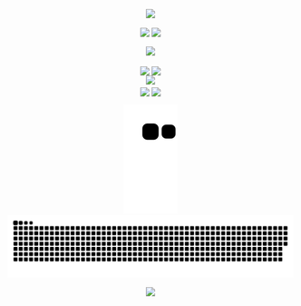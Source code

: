 <!-- https://github.com/kyechan99/capsule-render -->
<p align="center">
<img src="https://capsule-render.vercel.app/api?type=waving&color=timeGradient&height=300&&section=header&text=HI%20THERE&fontSize=90&fontAlign=50&fontAlignY=30&desc=I%20am%20dklsgui!&descAlign=50&descSize=30&descAlignY=60&animation=twinkling" />
</p>
<p align="center">
<a href="https://github.com/dklsgui"><img src="https://img.shields.io/badge/GitHub-dklsgui-blue?logo=github" /></a>
<img src="https://komarev.com/ghpvc/?username=dklsgui&abbreviated=true&color=yellow" />
</p>
<!-- https://github.com/DenverCoder1/readme-typing-svg -->
<p align="center">
<img src="https://readme-typing-svg.demolab.com?font=Orbitron&size=25&pause=1000&center=true&vCenter=true&random=false&width=600&lines=Welcome+to+my+GitHub+profile+page!;I+am+super+obsessed+with+programming!" />
</p>

<p align="center">
<!-- https://github.com/anuraghazra/github-readme-stats -->
<img align="center" width="400" src="https://github-readme-stats.vercel.app/api?username=dklsgui&theme=transparent&show_icons=true&hide_border=true&show=reviews&hide_title=true&hide=contribs" />
<!-- https://github.com/DenverCoder1/github-readme-streak-stats -->
<img align="center" width="400" src="https://streak-stats.demolab.com?user=dklsgui&theme=transparent&date_format=%5BY.%5Dn.j&hide_border=true" />
<br/>
<!-- https://github.com/Ashutosh00710/github-readme-activity-graph -->
<img width="800" src="https://github-readme-activity-graph.vercel.app/graph?username=dklsgui&theme=github-compact&hide_border=true&area=true&custom_title=Contribution%20Graph" />
<br/>
<!-- https://github.com/anuraghazra/github-readme-stats -->
<img align="center" src="https://github-readme-stats.vercel.app/api/wakatime?username=dklsgui&theme=transparent&hide_border=true&layout=compact&langs_count=22" />
<!-- https://github.com/anuraghazra/github-readme-stats -->
<img align="center" src="https://github-readme-stats.vercel.app/api/top-langs/?username=dklsgui&theme=transparent&hide_border=true&layout=donut-vertical&langs_count=6" />
<br/>
<!-- <div align="center">
  <img src="https://raw.githubusercontent.com/dklsgui/dklsgui/main/assets/github-contribution-grid-snake.svg" />
</div> -->
<div align="center">
    <img src="https://raw.githubusercontent.com/dklsgui/dklsgui/main/assets/github-contribution-grid-snake.svg" />
</div>
<div align="center">
  <img src="https://raw.githubusercontent.com/MagicCD/MagicCD/output/github-contribution-grid-snake.svg" />
</div>
<p align="center">
<img src="https://capsule-render.vercel.app/api?type=waving&color=timeGradient&height=300&&section=footer&text=THE%20END&fontSize=90&fontAlign=50&fontAlignY=70&desc=Hope%20your%20program%20is%20bug-free!&descAlign=50&descSize=30&descAlignY=40&animation=twinkling" />
</p>